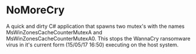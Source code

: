 # NoMoreCry
A quick and dirty C# application that spawns two mutex's with the names MsWinZonesCacheCounterMutexA and MsWinZonesCacheCounterMutexA0. This stops the WannaCry ransomware virus in it's current form (15/05/17 16:50) executing on the host system.
